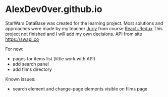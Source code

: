 # AlexDev0ver.github.io

StarWars DataBase was created for the learning project.
Most solutions and approaches were made by my teacher [Juriy](https://github.com/Juriy) from course [React+Redux](https://www.udemy.com/pro-react-redux/)
This project not finished and I will add my own decisions.
API from site https://swapi.co 

For now:
+ pages for items list (little work with API)
+ add search panel
+ add films directory

Known issues:
- search element and change-page elements visible on films page